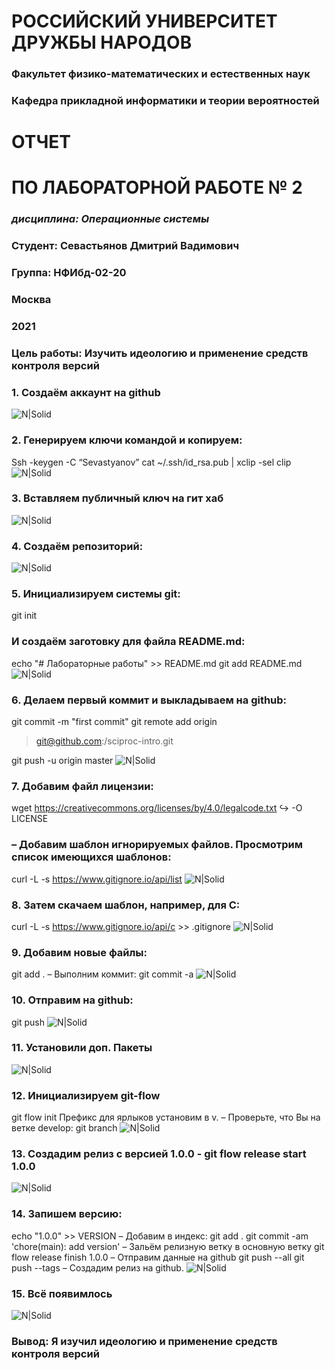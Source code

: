 # **РОССИЙСКИЙ УНИВЕРСИТЕТ ДРУЖБЫ НАРОДОВ**


### **Факультет физико-математических и естественных наук**
### **Кафедра прикладной информатики и теории вероятностей**



# **ОТЧЕТ** 
# **ПО ЛАБОРАТОРНОЙ РАБОТЕ № 	2**
### *дисциплина:	Операционные системы*


### Студент: Севастьянов Дмитрий Вадимович 
### Группа: НФИбд-02-20

###  **Москва**
### 2021


### **Цель работы:** Изучить идеологию и применение средств контроля версий

### 1.	Создаём аккаунт на github

![N|Solid](https://sun9-52.userapi.com/impg/RHacsKxp2DNo4Qsl0rYYcgEmXEHL-WHry0jf7A/mYVXmNWOu5k.jpg?size=641x161&quality=96&sign=493d3e95095f6a9734bf965ffaf7f50c&type=album)

### 2.	Генерируем ключи командой и копируем:
Ssh -keygen -C “Sevastyanov”
cat ~/.ssh/id_rsa.pub | xclip -sel clip
![N|Solid](https://sun9-45.userapi.com/impg/2NuIWvbw15VBIhQQL_dGQTEToArYsDa9sREQOg/yD-FKFsq4vg.jpg?size=455x303&quality=96&sign=e9ccc750a86f17cff7ca432cdcf6c117&type=album)

### 3. Вставляем публичный ключ на гит хаб
![N|Solid](https://sun9-2.userapi.com/impg/7wq6MhiMYZDcE_j06lzjkshCV5CwEvwwAcFJWA/opokepOu1Yk.jpg?size=403x277&quality=96&sign=1459dcb65bcc9c583fcd7aa1e16cedf3&type=album)

### 4. Создаём репозиторий:
![N|Solid](https://sun9-76.userapi.com/impg/Uv1pAOHwipmSeQRrr5Hy45HHXpM-LIjAUXmaEg/pwRS6wTKiHQ.jpg?size=541x547&quality=96&sign=759942016f575e0e4115db255a3b7f6f&type=album)

### 5.	Инициализируем системы git:
 git init
### И создаём заготовку для файла README.md: 
echo "# Лабораторные работы" >> README.md git add README.md
![N|Solid](https://sun9-8.userapi.com/impg/m9zZAutYKKh7iW10q1diZe9Y3C8H-QP0bidGLQ/tQ8YNN34L4A.jpg?size=531x417&quality=96&sign=abbb843da1e09f641765f9c72b6d02fe&type=album)

### 6. Делаем первый коммит и выкладываем на github: 
git commit -m "first commit"
git remote add origin
> git@github.com:<username>/sciproc-intro.git 

git push -u origin master
![N|Solid](https://sun9-57.userapi.com/impg/S6-M1F7yzW-3n4EPTa6fLYAeQa-QUyhyuINi4A/aRe5YSCfgRo.jpg?size=831x365&quality=96&sign=5643066da362b0d867ed3d4a2d2e9d6b&type=album)

### 7. Добавим файл лицензии:
wget https://creativecommons.org/licenses/by/4.0/legalcode.txt
↪ -O LICENSE
### – Добавим шаблон игнорируемых файлов. Просмотрим список имеющихся шаблонов:
curl -L -s https://www.gitignore.io/api/list
![N|Solid](https://sun9-70.userapi.com/impg/ob3KRy00SAiy2a9GzsCmK3NJtTX3v3QFBFpGog/GENOwXB1LUk.jpg?size=835x363&quality=96&sign=5cbb1f87ab9645a4f68d0ba845851fbe&type=album)

### 8. Затем скачаем шаблон, например, для C:
curl -L -s https://www.gitignore.io/api/c >> .gitignore
![N|Solid](https://sun9-5.userapi.com/impg/RABWyOjRGKeHdIxERkeur0Kdn6iborsaXAXQPw/-T8at4u9zBk.jpg?size=574x205&quality=96&sign=515bb71f8b5ff1938528bb080e0f4be9&type=album)

### 9. Добавим новые файлы:
git add .
– Выполним коммит:
git commit -a
![N|Solid](https://sun9-9.userapi.com/impg/rEzymfhcXZf-EfJDhT3TDHK9PE9JVIMwh81pYQ/znsequweUtw.jpg?size=612x114&quality=96&sign=9207ad304a655fd68baa246e6dbea5a9&type=album)

### 10. Отправим на github:
git push
![N|Solid](https://sun9-18.userapi.com/impg/JiJYDxrcxXQXmm-ldbQubWpdB6TuBgUpyJZ8nw/BSPgr9m9RH8.jpg?size=540x150&quality=96&sign=7292eb327d493d9d78dc8ed8d0c2a6db&type=album)

### 11. Установили доп. Пакеты
![N|Solid](https://sun9-62.userapi.com/impg/VbiM5Rq44b_DYRwTRdTtpJcB89U8GPUVq_MVMQ/WKwkLh8rX8k.jpg?size=709x38&quality=96&sign=778d5f968f3b25787149e88c1097a85c&type=album)

### 12. Инициализируем git-flow
git flow init
Префикс для ярлыков установим в v.
– Проверьте, что Вы на ветке develop:
git branch
![N|Solid](https://sun9-8.userapi.com/impg/spqpOy16qOKE15gbGRwFiEJSgebc-7L-gX1nag/JoV-zp6LwCk.jpg?size=549x292&quality=96&sign=880df01da77be3d6244fde6fe00bbae7&type=album)

### 13. Создадим релиз с версией 1.0.0  - git flow release start 1.0.0
![N|Solid](https://sun9-16.userapi.com/impg/ckLCP0TjRTeqUoROcLPX5BI6oW6Y1TiF9xO2eA/vq5_CN4mCOI.jpg?size=691x309&quality=96&sign=e30531a41630c44221237c6000c036cc&type=album)

### 14. Запишем версию:
echo "1.0.0" >> VERSION
– Добавим в индекс:
git add .
git commit -am 'chore(main): add version'
– Зальём релизную ветку в основную ветку
git flow release finish 1.0.0
– Отправим данные на github
git push --all
git push --tags
– Создадим релиз на github.
![N|Solid](https://sun9-12.userapi.com/impg/_X-XAQwcfNLybMG8rXEqPueYPnkkl5Mhf95RVA/WmhHoShYyDk.jpg?size=685x276&quality=96&sign=fd39b49da1a3b1773861295647774567&type=album)

### 15. Всё появимлось 
![N|Solid](https://sun9-76.userapi.com/impg/7n6AaIaZI8QJwlZPJlrdoxZkw8kEHw3IodcWQQ/HTgw4gy_3fA.jpg?size=774x119&quality=96&sign=eff435a676708f18ecc32ab48e7ea840&type=album)


### **Вывод:** Я изучил идеологию и применение средств контроля версий








